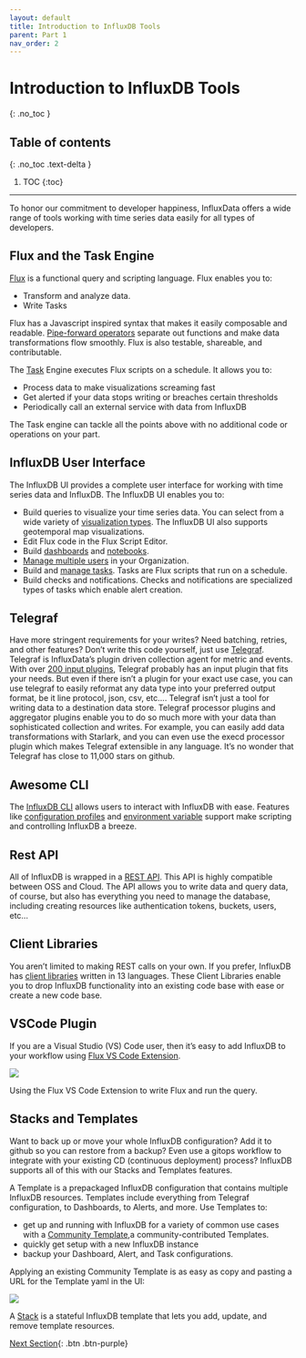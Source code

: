 ```yaml
---
layout: default
title: Introduction to InfluxDB Tools
parent: Part 1
nav_order: 2
---
```


# Introduction to InfluxDB Tools
{: .no_toc }

## Table of contents
{: .no_toc .text-delta }

1. TOC
{:toc}

---
To honor our commitment to developer happiness, InfluxData offers a wide range of tools working with time series data easily for all types of developers. 


## Flux and the Task Engine 

[Flux](https://docs.influxdata.com/influxdb/cloud/query-data/get-started/) is a functional query and scripting language. Flux enables you to:

* Transform and analyze data. 
* Write Tasks

Flux has a Javascript inspired syntax that makes it easily composable and readable. [Pipe-forward operators](https://docs.influxdata.com/flux/v0.x/get-started/syntax-basics/) separate out functions and make data transformations flow smoothly. Flux is also testable, shareable, and contributable. 

The [Task](https://docs.influxdata.com/influxdb/cloud/process-data/manage-tasks/) Engine executes Flux scripts on a schedule. It allows you to: 

* Process data to make visualizations screaming fast
* Get alerted if your data stops writing or breaches certain thresholds
* Periodically call an external service with data from InfluxDB

The Task engine can tackle all the points above with no additional code or operations on your part.


## InfluxDB User Interface

The InfluxDB UI provides a complete user interface for working with time series data and InfluxDB. The InfluxDB UI enables you to:

* Build queries to visualize your time series data. You can select from a wide variety of [visualization types](https://docs.influxdata.com/influxdb/cloud/visualize-data/visualization-types/). The InfluxDB UI also supports geotemporal map visualizations. 
* Edit Flux code in the Flux Script Editor.
* Build [dashboards](https://docs.influxdata.com/influxdb/cloud/visualize-data/dashboards/) and [notebooks](https://docs.influxdata.com/influxdb/cloud/notebooks/).
* [Manage multiple users](https://docs.influxdata.com/influxdb/cloud/account-management/multi-user/) in your Organization.
* Build and [manage tasks](https://docs.influxdata.com/influxdb/cloud/process-data/manage-tasks/). Tasks are Flux scripts that run on a schedule. 
* Build checks and notifications. Checks and notifications are specialized types of tasks which enable alert creation. 


## Telegraf 

Have more stringent requirements for your writes? Need batching, retries, and other features? Don’t write this code yourself, just use [Telegraf](https://www.influxdata.com/time-series-platform/telegraf/). Telegraf is InfluxData’s plugin driven collection agent for metric and events.  With over [200 input plugins](https://github.com/influxdata/telegraf/tree/master/plugins/inputs), Telegraf  probably has an input plugin that fits your needs. But even if there isn’t a plugin for your exact use case, you can use telegraf to easily reformat any data type into your preferred output format, be it line protocol, json, csv, etc…. Telegraf isn’t just a tool for writing data to a destination data store. Telegraf processor plugins and aggregator plugins enable you to do so much more with your data than sophisticated collection and writes. For example, you can easily add data transformations with Starlark, and you can even use the execd processor plugin which makes Telegraf extensible in any language. It’s no wonder that Telegraf has close to 11,000 stars on github.  


## Awesome CLI

The [InfluxDB CLI](https://docs.influxdata.com/influxdb/cloud/reference/cli/influx/) allows users to interact with InfluxDB with ease. Features like [configuration profiles](https://docs.influxdata.com/influxdb/cloud/sign-up/#step-5-set-up-a-configuration-profile) and [environment variable](https://docs.influxdata.com/influxdb/v2.0/reference/cli/influx/#mapped-environment-variables) support make scripting and controlling InfluxDB a breeze.


## Rest API

All of InfluxDB is wrapped in a [REST API](https://docs.influxdata.com/influxdb/v2.0/api/). This API is highly compatible between OSS and Cloud. The API allows you to write data and query data, of course, but also has everything you need to manage the database, including creating resources like authentication tokens, buckets, users, etc…


## Client Libraries	

You aren’t limited to making REST calls on your own. If you prefer, InfluxDB has [client libraries](https://docs.influxdata.com/influxdb/cloud/api-guide/client-libraries/) written in 13 languages. These Client Libraries enable you to drop InfluxDB functionality into an existing code base with ease or create a new code base.


## VSCode Plugin

If you are a Visual Studio (VS) Code user, then it’s easy to add InfluxDB to your workflow using [Flux VS Code Extension](https://docs.influxdata.com/influxdb/cloud/tools/flux-vscode/).

![]({{site.baseurl}}/assets/images/image-4.png)

Using the Flux VS Code Extension to write Flux and run the query. 


## Stacks and Templates

Want to back up or move your whole InfluxDB configuration? Add it to github so you can restore from a backup? Even use a gitops workflow to integrate with your existing CD (continuous deployment) process? InfluxDB supports all of this with our Stacks and Templates features. 

A Template is a prepackaged InfluxDB configuration that contains multiple InfluxDB resources. Templates include everything from Telegraf configuration, to Dashboards, to Alerts, and more. Use Templates to:



* get up and running with InfluxDB for a variety of common use cases with a [Community Template](https://github.com/influxdata/community-templates),a community-contributed Templates. 
* quickly get setup with a new InfluxDB instance
* backup your Dashboard, Alert, and Task configurations. 

Applying an existing Community Template is as easy as copy and pasting a URL for the Template yaml in the UI: 

![]({{site.baseurl}}/assets/images/image-5.png)


A [Stack](https://docs.influxdata.com/influxdb/cloud/influxdb-templates/stacks/) is a stateful InfluxDB template that lets you add, update, and remove template resources. 

[Next Section]({{site.baseurl}}/docs/part-1/setting-up-influxdb){: .btn .btn-purple}